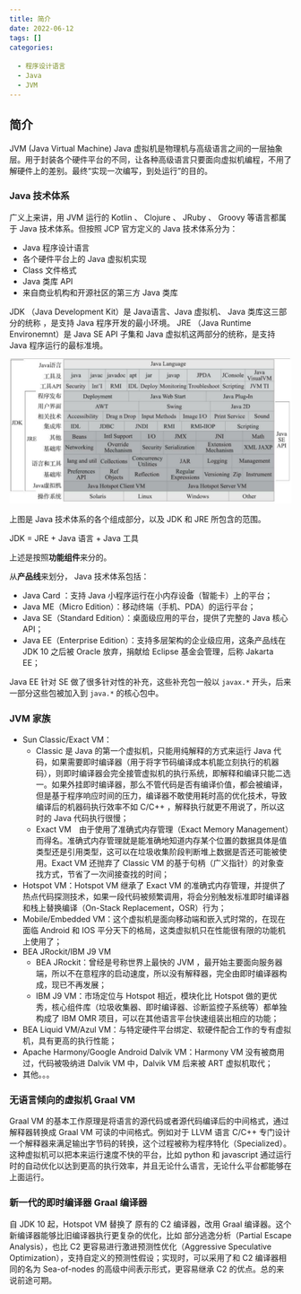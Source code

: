 ```yaml
---
title: 简介
date: 2022-06-12
tags: []
categories:

  - 程序设计语言
  - Java
  - JVM
---
```


## 简介

JVM (Java Virtual Machine) Java 虚拟机是物理机与高级语言之间的一层抽象层。用于封装各个硬件平台的不同，让各种高级语言只要面向虚拟机编程，不用了解硬件上的差别。最终“实现一次编写，到处运行”的目的。

### Java 技术体系

广义上来讲，用 JVM 运行的 Kotlin 、 Clojure 、 JRuby 、 Groovy 等语言都属于 Java 技术体系。但按照 JCP 官方定义的 Java 技术体系分为：

- Java 程序设计语言
- 各个硬件平台上的 Java 虚拟机实现
- Class 文件格式
- Java 类库 API
- 来自商业机构和开源社区的第三方 Java 类库

JDK （Java Development Kit）是 Java语言、Java 虚拟机、 Java 类库这三部分的统称 ，是支持 Java 程序开发的最小环境。
JRE （Java Runtime  Environemnt）是 Java SE API 子集和 Java 虚拟机这两部分的统称，是支持 Java 程序运行的最标准境。

![picture 1](../../../../../assets/%E7%A8%8B%E5%BA%8F%E8%AE%BE%E8%AE%A1%E8%AF%AD%E8%A8%80/Java/JVM/%E7%AE%80%E4%BB%8B/0a5ca6d1e78d45da31077e5cb7e30cbb5c88d91dff7141432d90f9128133eeec.png)  

上图是 Java 技术体系的各个组成部分，以及 JDK 和 JRE 所包含的范围。

JDK = JRE + Java 语言 + Java 工具

上述是按照**功能组件**来分的。

从**产品线**来划分， Java 技术体系包括：

- Java Card ：支持 Java 小程序运行在小内存设备（智能卡）上的平台；
- Java ME（Micro Edition）：移动终端（手机、PDA）的运行平台；
- Java SE（Standard Edition）：桌面级应用的平台，提供了完整的 Java 核心 API；
- Java EE（Enterprise Edition）：支持多层架构的企业级应用，这条产品线在 JDK 10 之后被 Oracle 放弃，捐献给 Eclipse 基金会管理，后称 Jakarta EE；

Java EE 针对 SE 做了很多针对性的补充，这些补充包一般以 `javax.*` 开头，后来一部分这些包被加入到 `java.*` 的核心包中。

### JVM 家族

- Sun Classic/Exact VM：
  - Classic 是 Java 的第一个虚拟机，只能用纯解释的方式来运行 Java 代码，如果需要即时编译器（用于将字节码编译成本机能立刻执行的机器码），则即时编译器会完全接管虚拟机的执行系统，即解释和编译只能二选一。如果外挂即时编译器，那么不管代码是否有编译价值，都会被编译，但是基于程序响应时间的压力，编译器不敢使用耗时高的优化技术，导致编译后的机器码执行效率不如 C/C++ ，解释执行就更不用说了，所以这时的 Java 代码执行很慢；
  - Exact VM　由于使用了准确式内存管理（Exact Memory Management）而得名。准确式内存管理就是能准确地知道内存某个位置的数据具体是值类型还是引用类型，这可以在垃圾收集阶段判断堆上数据是否还可能被使用。Exact VM 还抛弃了 Classic VM 的基于句柄（广义指针）的对象查找方式，节省了一次间接查找的时间；
- Hotspot VM：Hotspot VM 继承了 Exact VM 的准确式内存管理，并提供了热点代码探测技术，如果一段代码被频繁调用，将会分别触发标准即时编译器和栈上替换编译（On-Stack Replacement，OSR）行为；
- Mobile/Embedded VM：这个虚拟机是面向移动端和嵌入式时常的，在现在面临 Android 和 IOS 平分天下的格局，这类虚拟机只在性能很有限的功能机上使用了；
- BEA JRockit/IBM J9 VM
  - BEA JRockit：曾经是号称世界上最快的 JVM ，最开始主要面向服务器端，所以不在意程序的启动速度，所以没有解释器，完全由即时编译器构成，现已不再发展；
  - IBM J9 VM：市场定位与 Hotspot 相近，模块化比 Hotspot 做的更优秀，核心组件库（垃圾收集器、即时编译器、诊断监控子系统等）都单独构成了 IBM OMR 项目，可以在其他语言平台快速组装出相应的功能；
- BEA Liquid VM/Azul VM：与特定硬件平台绑定、软硬件配合工作的专有虚拟机，具有更高的执行性能；
- Apache Harmony/Google Android Dalvik VM：Harmony VM 没有被商用过，代码被吸纳进 Dalvik VM 中，Dalvik VM 后来被 ART 虚拟机取代；
- 其他。。。

### 无语言倾向的虚拟机 Graal VM

Graal VM 的基本工作原理是将语言的源代码或者源代码编译后的中间格式，通过解释器转换成 Graal VM 可读的中间格式。例如对于 LLVM 语言 C/C++ 专门设计一个解释器来满足输出字节码的转换，这个过程被称为程序特化（Specialized）。这种虚拟机可以把本来运行速度不快的平台，比如 python 和 javascript 通过运行时的自动优化以达到更高的执行效率，并且无论什么语言，无论什么平台都能够在上面运行。

### 新一代的即时编译器 Graal 编译器

自 JDK 10 起，Hotspot VM 替换了 原有的 C2 编译器，改用 Graal 编译器。这个新编译器能够比旧编译器执行更复杂的优化，比如 部分逃逸分析（Partial Escape Analysis），也比 C2 更容易进行激进预测性优化（Aggressive Speculative Optimization），支持自定义的预测性假设；实现时，可以采用了和 C2 编译器相同的名为 Sea-of-nodes 的高级中间表示形式，更容易继承 C2 的优点。总的来说前途可期。

